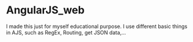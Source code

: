 # AngularJS_web
I made this just for myself educational purpose. I use different basic things in AJS, such as RegEx, Routing, get JSON data,... 
